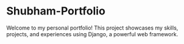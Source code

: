 # Shubham-Portfolio
Welcome to my personal portfolio! This project showcases my skills, projects, and experiences using Django, a powerful web framework.
